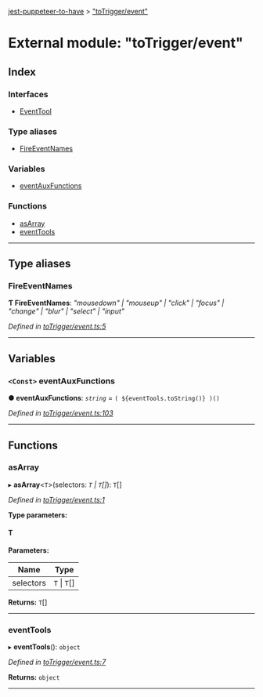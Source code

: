 [jest-puppeteer-to-have](../README.md) > ["toTrigger/event"](../modules/_totrigger_event_.md)

# External module: "toTrigger/event"

## Index

### Interfaces

* [EventTool](../interfaces/_totrigger_event_.eventtool.md)

### Type aliases

* [FireEventNames](_totrigger_event_.md#fireeventnames)

### Variables

* [eventAuxFunctions](_totrigger_event_.md#eventauxfunctions)

### Functions

* [asArray](_totrigger_event_.md#asarray)
* [eventTools](_totrigger_event_.md#eventtools)

---

## Type aliases

<a id="fireeventnames"></a>

###  FireEventNames

**Ƭ FireEventNames**: *"mousedown" \| "mouseup" \| "click" \| "focus" \| "change" \| "blur" \| "select" \| "input"*

*Defined in [toTrigger/event.ts:5](https://github.com/cancerberoSgx/jest-puppeteer-to-have/blob/1fa80ea/src/toTrigger/event.ts#L5)*

___

## Variables

<a id="eventauxfunctions"></a>

### `<Const>` eventAuxFunctions

**● eventAuxFunctions**: *`string`* =  `
(
${eventTools.toString()}
)()
`

*Defined in [toTrigger/event.ts:103](https://github.com/cancerberoSgx/jest-puppeteer-to-have/blob/1fa80ea/src/toTrigger/event.ts#L103)*

___

## Functions

<a id="asarray"></a>

###  asArray

▸ **asArray**<`T`>(selectors: *`T` \| `T`[]*): `T`[]

*Defined in [toTrigger/event.ts:1](https://github.com/cancerberoSgx/jest-puppeteer-to-have/blob/1fa80ea/src/toTrigger/event.ts#L1)*

**Type parameters:**

#### T 
**Parameters:**

| Name | Type |
| ------ | ------ |
| selectors | `T` \| `T`[] |

**Returns:** `T`[]

___
<a id="eventtools"></a>

###  eventTools

▸ **eventTools**(): `object`

*Defined in [toTrigger/event.ts:7](https://github.com/cancerberoSgx/jest-puppeteer-to-have/blob/1fa80ea/src/toTrigger/event.ts#L7)*

**Returns:** `object`

___

